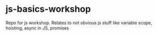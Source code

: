 # js-basics-workshop

Repo for js workshop.
Relates to not obvious js stuff like variable scope, hoisting, async in JS, promises
